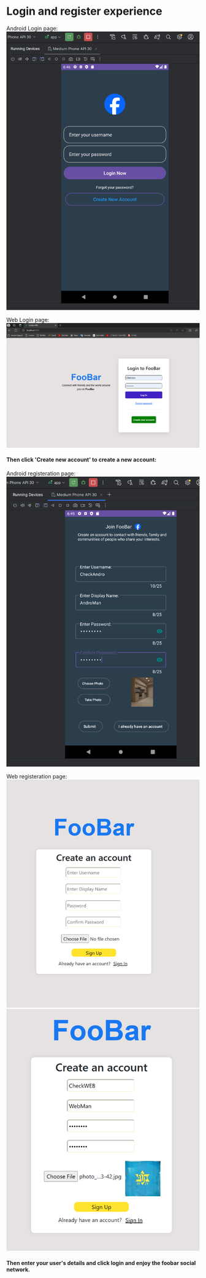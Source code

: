 # Login and register experience

Android Login page:
![alt text](<ScreenShotsWIKI/Screenshot 2024-05-06 184632.png>)

Web Login page:
![alt text](<ScreenShotsWIKI/Screenshot 2024-05-06 184408.png>)

#### Then click 'Create new account' to create a new account:

Android registeration page:
![alt text](<ScreenShotsWIKI/Screenshot 2024-05-06 184908.png>)

Web registeration page: 
![alt text](<ScreenShotsWIKI/Screenshot 2024-05-06 185319.png>)
![alt text](<ScreenShotsWIKI/Screenshot 2024-05-06 185349.png>)

#### Then enter your user's details and click login and enjoy the foobar social network.

